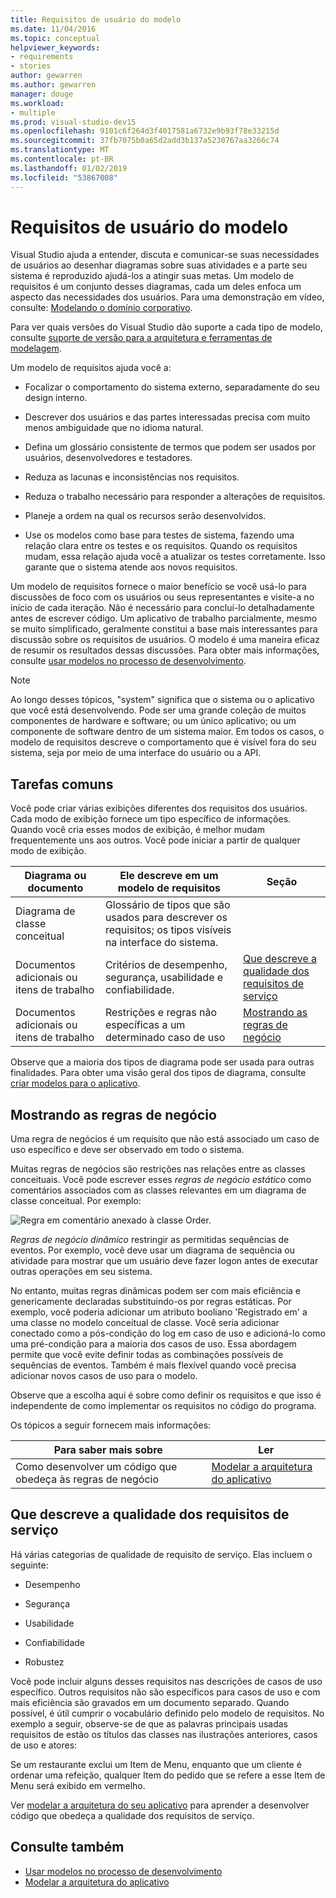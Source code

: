 ```yaml
---
title: Requisitos de usuário do modelo
ms.date: 11/04/2016
ms.topic: conceptual
helpviewer_keywords:
- requirements
- stories
author: gewarren
ms.author: gewarren
manager: douge
ms.workload:
- multiple
ms.prod: visual-studio-dev15
ms.openlocfilehash: 9101c6f264d3f4017581a6732e9b93f78e33215d
ms.sourcegitcommit: 37fb7075b0a65d2add3b137a5230767aa3266c74
ms.translationtype: MT
ms.contentlocale: pt-BR
ms.lasthandoff: 01/02/2019
ms.locfileid: "53867008"
---
```

# <a name="model-user-requirements"></a>Requisitos de usuário do modelo

Visual Studio ajuda a entender, discuta e comunicar-se suas necessidades de usuários ao desenhar diagramas sobre suas atividades e a parte seu sistema é reproduzido ajudá-los a atingir suas metas. Um modelo de requisitos é um conjunto desses diagramas, cada um deles enfoca um aspecto das necessidades dos usuários. Para uma demonstração em vídeo, consulte: [Modelando o domínio corporativo](https://channel9.msdn.com/blogs/clinted/uml-with-vs-2010-part-3-modeling-the-business-domain).

Para ver quais versões do Visual Studio dão suporte a cada tipo de modelo, consulte [suporte de versão para a arquitetura e ferramentas de modelagem](../modeling/what-s-new-for-design-in-visual-studio.md#VersionSupport).

Um modelo de requisitos ajuda você a:

- Focalizar o comportamento do sistema externo, separadamente do seu design interno.

- Descrever dos usuários e das partes interessadas precisa com muito menos ambiguidade que no idioma natural.

- Defina um glossário consistente de termos que podem ser usados por usuários, desenvolvedores e testadores.

- Reduza as lacunas e inconsistências nos requisitos.

- Reduza o trabalho necessário para responder a alterações de requisitos.

- Planeje a ordem na qual os recursos serão desenvolvidos.

- Use os modelos como base para testes de sistema, fazendo uma relação clara entre os testes e os requisitos. Quando os requisitos mudam, essa relação ajuda você a atualizar os testes corretamente. Isso garante que o sistema atende aos novos requisitos.

Um modelo de requisitos fornece o maior benefício se você usá-lo para discussões de foco com os usuários ou seus representantes e visite-a no início de cada iteração. Não é necessário para concluí-lo detalhadamente antes de escrever código. Um aplicativo de trabalho parcialmente, mesmo se muito simplificado, geralmente constitui a base mais interessantes para discussão sobre os requisitos de usuários. O modelo é uma maneira eficaz de resumir os resultados dessas discussões. Para obter mais informações, consulte [usar modelos no processo de desenvolvimento](../modeling/use-models-in-your-development-process.md).

> [!NOTE]
> Ao longo desses tópicos, "system" significa que o sistema ou o aplicativo que você está desenvolvendo. Pode ser uma grande coleção de muitos componentes de hardware e software; ou um único aplicativo; ou um componente de software dentro de um sistema maior. Em todos os casos, o modelo de requisitos descreve o comportamento que é visível fora do seu sistema, seja por meio de uma interface do usuário ou a API.

## <a name="common-tasks"></a>Tarefas comuns

Você pode criar várias exibições diferentes dos requisitos dos usuários.  Cada modo de exibição fornece um tipo específico de informações.  Quando você cria esses modos de exibição, é melhor mudam frequentemente uns aos outros. Você pode iniciar a partir de qualquer modo de exibição.

|Diagrama ou documento|Ele descreve em um modelo de requisitos|Seção|
|-|-|-|
|Diagrama de classe conceitual|Glossário de tipos que são usados para descrever os requisitos; os tipos visíveis na interface do sistema.||
|Documentos adicionais ou itens de trabalho|Critérios de desempenho, segurança, usabilidade e confiabilidade.|[Que descreve a qualidade dos requisitos de serviço](#QoSRequirements)|
|Documentos adicionais ou itens de trabalho|Restrições e regras não específicas a um determinado caso de uso|[Mostrando as regras de negócio](#BusinessRules)|

Observe que a maioria dos tipos de diagrama pode ser usada para outras finalidades. Para obter uma visão geral dos tipos de diagrama, consulte [criar modelos para o aplicativo](../modeling/create-models-for-your-app.md).

##  <a name="BusinessRules"></a> Mostrando as regras de negócio

Uma regra de negócios é um requisito que não está associado um caso de uso específico e deve ser observado em todo o sistema.

Muitas regras de negócios são restrições nas relações entre as classes conceituais. Você pode escrever esses *regras de negócio estático* como comentários associados com as classes relevantes em um diagrama de classe conceitual. Por exemplo:

![Regra em comentário anexado à classe Order.](../modeling/media/uml_reqmcd2.png)

*Regras de negócio dinâmico* restringir as permitidas sequências de eventos. Por exemplo, você deve usar um diagrama de sequência ou atividade para mostrar que um usuário deve fazer logon antes de executar outras operações em seu sistema.

No entanto, muitas regras dinâmicas podem ser com mais eficiência e genericamente declaradas substituindo-os por regras estáticas. Por exemplo, você poderia adicionar um atributo booliano 'Registrado em' a uma classe no modelo conceitual de classe. Você seria adicionar conectado como a pós-condição do log em caso de uso e adicioná-lo como uma pré-condição para a maioria dos casos de uso. Essa abordagem permite que você evite definir todas as combinações possíveis de sequências de eventos. Também é mais flexível quando você precisa adicionar novos casos de uso para o modelo.

Observe que a escolha aqui é sobre como definir os requisitos e que isso é independente de como implementar os requisitos no código do programa.

Os tópicos a seguir fornecem mais informações:

|Para saber mais sobre|Ler|
|-|-|
|Como desenvolver um código que obedeça às regras de negócio|[Modelar a arquitetura do aplicativo](../modeling/model-your-app-s-architecture.md)|

##  <a name="QoSRequirements"></a> Que descreve a qualidade dos requisitos de serviço

Há várias categorias de qualidade de requisito de serviço. Elas incluem o seguinte:

-   Desempenho

-   Segurança

-   Usabilidade

-   Confiabilidade

-   Robustez

Você pode incluir alguns desses requisitos nas descrições de casos de uso específico. Outros requisitos não são específicos para casos de uso e com mais eficiência são gravados em um documento separado. Quando possível, é útil cumprir o vocabulário definido pelo modelo de requisitos. No exemplo a seguir, observe-se de que as palavras principais usadas requisitos de estão os títulos das classes nas ilustrações anteriores, casos de uso e atores:

Se um restaurante exclui um Item de Menu, enquanto que um cliente é ordenar uma refeição, qualquer Item do pedido que se refere a esse Item de Menu será exibido em vermelho.

Ver [modelar a arquitetura do seu aplicativo](../modeling/model-your-app-s-architecture.md) para aprender a desenvolver código que obedeça a qualidade dos requisitos de serviço.

## <a name="see-also"></a>Consulte também

- [Usar modelos no processo de desenvolvimento](../modeling/use-models-in-your-development-process.md)
- [Modelar a arquitetura do aplicativo](../modeling/model-your-app-s-architecture.md)

